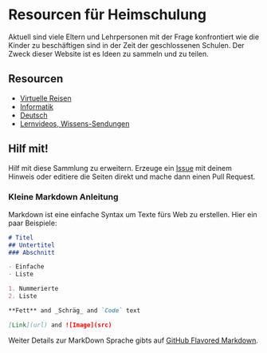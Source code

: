 # Resourcen für Heimschulung

Aktuell sind viele Eltern und Lehrpersonen mit der Frage konfrontiert wie die Kinder zu beschäftigen sind in der Zeit der geschlossenen Schulen. Der Zweck dieser Website ist es Ideen zu sammeln und zu teilen. 
## Resourcen

* [Virtuelle Reisen](reisen.md)
* [Informatik](programmieren.md)
* [Deutsch](deutsch.md)
* [Lernvideos, Wissens-Sendungen](videos.md)

## Hilf mit!

Hilf mit diese Sammlung zu erweitern. Erzeuge ein [Issue](https://github.com/heimschulung/heimschulung.github.io/issues/new/choose) mit deinem Hinweis oder editiere die Seiten direkt und mache dann einen Pull Request.

### Kleine Markdown Anleitung

Markdown ist eine einfache Syntax um Texte fürs Web zu erstellen. Hier ein paar Beispiele:

```markdown
# Titel
## Untertitel
### Abschnitt

- Einfache
- Liste

1. Nummerierte
2. Liste

**Fett** and _Schräg_ and `Code` text

[Link](url) and ![Image](src)
```

Weiter Details zur MarkDown Sprache gibts auf [GitHub Flavored Markdown](https://guides.github.com/features/mastering-markdown/).
